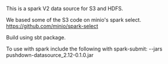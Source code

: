 This is a spark V2 data source for S3 and HDFS.

We based some of the S3 code on minio's spark select.
https://github.com/minio/spark-select

Build using sbt package.

To use with spark include the following with spark-submit:
--jars pushdown-datasource_2.12-0.1.0.jar

